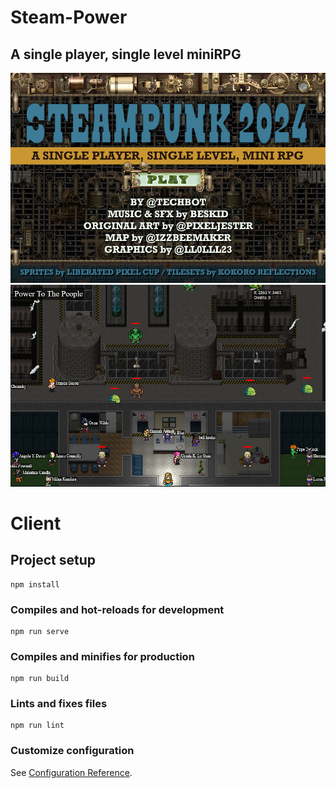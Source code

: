 <h1>Steam-Power</h1>
<h2>A single player, single level miniRPG </h2>

![Steam-Power](https://raw.githubusercontent.com/EMC23/Steam-Power/master/images/start.png)
![Steam-Power](https://raw.githubusercontent.com/EMC23/Steam-Power/master/images/Screenshot001.png)

# Client

## Project setup

```
npm install
```

### Compiles and hot-reloads for development

```
npm run serve
```

### Compiles and minifies for production

```
npm run build
```

### Lints and fixes files

```
npm run lint
```

### Customize configuration

See [Configuration Reference](https://cli.vuejs.org/config/).

